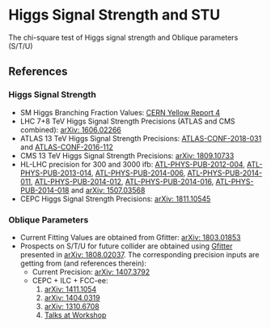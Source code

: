 # Higgs Signal Strength and STU
The chi-square test of Higgs signal strength and Oblique parameters (S/T/U)

## References


### Higgs Signal Strength
- SM Higgs Branching Fraction Values: [CERN Yellow Report 4](https://twiki.cern.ch/twiki/bin/view/LHCPhysics/CERNYellowReportPageBR)
- LHC 7+8 TeV Higgs Signal Strength Precisions (ATLAS and CMS combined): [arXiv: 1606.02266](https://arxiv.org/abs/1606.02266)
- ATLAS 13 TeV Higgs Signal Strength Precisions: [ATLAS-CONF-2018-031](http://cds.cern.ch/record/2629412) and [ATLAS-CONF-2016-112](https://cds.cern.ch/record/2231811)
- CMS 13 TeV Higgs Signal Strength Precisions: [arXiv: 1809.10733](https://arxiv.org/abs/1809.10733)
- HL-LHC precision for 300 and 3000 ifb: [ATL-PHYS-PUB-2012-004](https://cds.cern.ch/record/1484890), [ATL-PHYS-PUB-2013-014](https://cds.cern.ch/record/1611186), [ATL-PHYS-PUB-2014-006](http://cdsweb.cern.ch/record/1703276), [ATL-PHYS-PUB-2014-011](http://cds.cern.ch/record/1740962), [ATL-PHYS-PUB-2014-012](http://cdsweb.cern.ch/record/1741011), [ATL-PHYS-PUB-2014-016](http://cdsweb.cern.ch/record/1956710), [ATL-PHYS-PUB-2014-018](https://cds.cern.ch/record/1956732) and [arXiv: 1507.03568](https://arxiv.org/abs/1507.03568)
- CEPC Higgs Signal Strength Precisions: [arXiv: 1811.10545](https://arxiv.org/abs/1811.10545)


### Oblique Parameters
- Current Fitting Values are obtained from Gfitter: [arXiv: 1803.01853](https://arxiv.org/abs/1803.01853)
- Prospects on S/T/U for future collider are obtained using [Gfitter](http://project-gfitter.web.cern.ch/project-gfitter/) presented in [arXiv: 1808.02037](https://arxiv.org/abs/1808.02037). The corresponding precision inputs are getting from (and references therein):
    - Current Precision: [arXiv: 1407.3792](https://arxiv.org/abs/1407.3792)
    - CEPC + ILC + FCC-ee:
        1. [arXiv: 1411.1054](https://arxiv.org/abs/1411.1054)
        2. [arXiv: 1404.0319](https://arxiv.org/abs/1404.0319)
        3. [arXiv: 1310.6708](https://arxiv.org/abs/1310.6708)
        4. [Talks at Workshop](http://indico.ihep.ac.cn/getFile.py/access?contribId=32&sessionId=2&resId=1&materialId=slides&confId=4338)

